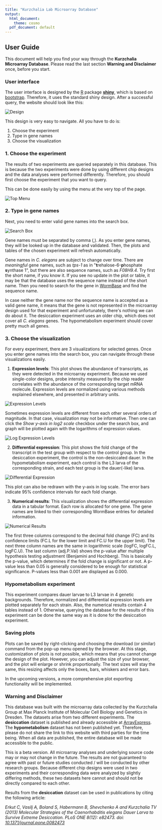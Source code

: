 ```yaml
---
title: "Kurzchalia Lab Microarray Database"
output:
  html_document:
    theme: cosmo
  pdf_document: default
---
```


## User Guide

This document will help you find your way through the **Kurzchalia Microarray Database**. Please read the last section **Warning and Disclaimer** once, before you start.

### User interface

The user interface is designed by the [R][3] package [**shiny**][4], which is based on [bootstrap][5]. Therefore, it uses the standard shiny design. After a successful query, the website should look like this:

![Design](design.jpg)

This design is very easy to navigate. All you have to do is:

1. Choose the experiment
2. Type in gene names
3. Choose the visualization

### 1. Choose the experiment

The results of two experiments are queried separately in this database. This is because the two experiments were done by using different chip designs and the data analyses were performed differently. Therefore, you should first choose the experiment that you want to query.

This can be done easily by using the menu at the very top of the page.

![Top Menu](topmenu.jpg)

### 2. Type in gene names

Next, you need to enter valid gene names into the search box.

![Search Box](searchbox.jpg)

Gene names must be separated by comma (,). As you enter gene names, they will be looked up in the database and validated. Then, the plots and tables of the chosen experiment will refresh automatically.

Gene names in *C. elegans* are subject to change over time. There are *meaningful* gene names, such as *tps-1* as in "**t**rehalose-6-**p**hosphate **s**ynthase 1", but there are also sequence names, such as *F08H9.4*. Try first the short name, if you know it. If you see no update in the plot or table, it may be that the database uses the sequence name instead of the short name. Then you need to search for the gene in [WormBase][6] and find the sequence name.

In case neither the gene name nor the sequence name is accepted as a valid gene name, it means that the gene is not represented in the microarray design used for that experiment and unfortunately, there's nothing we can do about it. The desiccation experiment uses an older chip, which does not cover all *C. elegans* genes. The hypometabolism experiment should cover pretty much all genes.

### 3. Choose the visualization

For every experiment, there are 3 visualizations for selected genes. Once you enter gene names into the search box, you can navigate through these visualizations easily.

1. **Expression levels**: This plot shows the abundance of transcripts, as they were detected in the microarray experiment. Because we used single-color designs, probe intensity measured by the chip reader correlates with the abundance of the corresponding target mRNA molecule. Expression levels are normalized using various methods explained elsewhere, and presented in arbitrary units.

![Expression Levels](expression.jpg)

Sometimes expression levels are different from each other several orders of magnitude. In that case, visualization may not be informative. Then one can click the *Show y-axis in log2 scale* checkbox under the search box, and graph will be plotted again with the logarithms of expression values.

![Log Expression Levels](expressionlog.jpg)

2. **Differential expression**: This plot shows the fold change of the transcript in the test group with respect to the control group. In the desiccation experiment, the control is the non-desiccated dauer. In the hypometabolism experiment, each control is the L3 larva of the corresponding strain, and each test group is the dauer(-like) larva.

![Differential Expression](differential.jpg)

This plot can also be redrawn with the y-axis in log scale. The error bars indicate 95% confidence intervals for each fold change.

3. **Numerical results**: This visualization shows the differential expression data in a tabular format. Each row is allocated for one gene. The gene names are linked to their corresponding WormBase entries for detailed information.

![Numerical Results](numerical.jpg)

The first three columns correspond to the decimal fold change (FC) and its confidence limits (FC.L for the lower limit and FC.U for the upper limit). The next three column names are the same in logarithmic scale (logFC, logFC.L, logFC.U). The last column (adj.P.Val) shows the p-value after multiple hypothesis testing adjustment (Benjamini and Hochberg). This is basically the p-value, which determines if the fold change is significant or not. A p-value less than 0.05 is generally considered to be enough for statistical significance. P-values less than 0.001 are displayed as 0.000.

### Hypometabolism experiment

This experiment compares dauer larvae to L3 larvae in 4 genetic backgrounds. Therefore, normalized and differential expression levels are plotted separately for each strain. Also, the numerical results contain 4 tables instead of 1. Otherwise, querying the database for the results of this experiment can be done the same way as it is done for the desiccation experiment.

### Saving plots

Plots can be saved by right-clicking and choosing the download (or similar) command from the pop-up menu opened by the browser. At this stage, customization of plots is not possible, which means that you cannot change the design of the plot. However, you can adjust the size of your browser, and the plot will enlarge or shrink proportionally. The text sizes will stay the same, this resizing affects only the boxes, bars, whiskers and error bars.

In the upcoming versions, a more comprehensive plot exporting functionality will be implemented.

### Warning and Disclaimer

This database was built with the microarray data collected by the Kurzchalia Group at Max Planck Institute of Molecular Cell Biology and Genetics in Dresden. The datasets arise from two different experiments. The **desiccation** dataset is published and already accessible at [ArrayExpress][1]. The **hypometabolism** dataset has not been published yet. Therefore, please do not share the link to this website with third parties for the time being. When all data are published, the entire database will be made accessible to the public.

This is a beta version. All microarray analyses and underlying source code may or may not change in the future. The results are not guaranteed to agree with past or future studies conducted / will be conducted by other research groups. Because different chip designs were used in two experiments and their corresponding data were analyzed by slightly differing methods, these two datasets here cannot and should not be directly compared to each other.

Results from the **desiccation** dataset can be used in publications by citing the following article:

*Erkut C, Vasilj A, Boland S, Habermann B, Shevchenko A and Kurzchalia TV (2013) Molecular Strategies of the Caenorhabditis elegans Dauer Larva to Survive Extreme Desiccation. PLoS ONE 8(12): e82473. doi: [10.1371/journal.pone.0082473][2]*

[1]: https://www.ebi.ac.uk/arrayexpress/experiments/E-MEXP-3899/  "ArrayExpress"
[2]: http://doi.org/10.1371/journal.pone.0082473  "Article"
[3]: http://www.r-project.org "R-project"
[4]: http://shiny.rstudio.com "Shiny"
[5]: http://getbootstrap.com  "Bootstrap"
[6]: http://www.wormbase.org  "WormBase"

